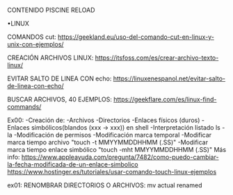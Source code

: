 CONTENIDO PISCINE RELOAD

•LINUX

COMANDOS
cut: https://geekland.eu/uso-del-comando-cut-en-linux-y-unix-con-ejemplos/

CREACIÓN ARCHIVOS LINUX:
https://itsfoss.com/es/crear-archivo-texto-linux/

EVITAR SALTO DE LINEA CON echo:
https://linuxenespanol.net/evitar-salto-de-linea-con-echo/

BUSCAR ARCHIVOS, 40 EJEMPLOS:
https://geekflare.com/es/linux-find-commands/

Ex00:
-Creación de:
	-Archivos
	-Directorios
	-Enlaces físicos (duros)
	-Enlaces simbólicos(blandos (xxx -> xxx)) en shell
-Interpretación listado ls -la
-Modificación de permisos
-Modificación marca temporal
	-Modificar marca tiempo archivo 		"touch -t MMYYMMDDHHMM (.SS)"
	-Modificar marca tiempo enlace simbólico 	"touch -mht MMYYMMDDHHMM (.SS)"
	Más info:
	https://www.appleayuda.com/pregunta/7482/como-puedo-cambiar-la-fecha-modificada-de-un-enlace-simbolico
	https://www.hostinger.es/tutoriales/usar-comando-touch-linux-ejemplos

ex01:
RENOMBRAR DIRECTORIOS O ARCHIVOS:
mv actual renamed


